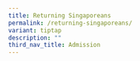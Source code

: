 ```yaml
---
title: Returning Singaporeans
permalink: /returning-singaporeans/
variant: tiptap
description: ""
third_nav_title: Admission
---
```

